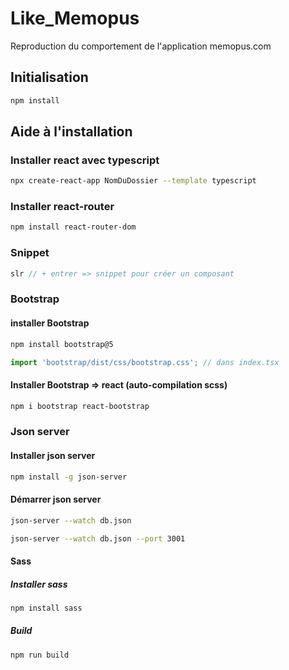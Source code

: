 # Like_Memopus

Reproduction du comportement de l'application memopus.com

## Initialisation

```bash
npm install
```

## Aide à l'installation

### Installer react avec typescript

```bash
npx create-react-app NomDuDossier --template typescript
```

### Installer react-router

```bash
npm install react-router-dom
```

### Snippet

```javascript
slr // + entrer => snippet pour créer un composant
```

### Bootstrap

#### installer Bootstrap

```bash
npm install bootstrap@5
```

```javascript
import 'bootstrap/dist/css/bootstrap.css'; // dans index.tsx
```

#### Installer Bootstrap => react (auto-compilation scss)

```bash
npm i bootstrap react-bootstrap
```

### Json server

#### Installer json server

```bash
npm install -g json-server
```

#### Démarrer json server

```bash
json-server --watch db.json
```

```bash
json-server --watch db.json --port 3001
```

#### Sass

##### Installer sass

```bash
npm install sass
```

##### Build

```bash
npm run build
```
